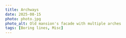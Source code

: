 ```yaml
---
title: Archways
date: 2025-08-15
photo: photo.jpg
photo_alt: Old mansion's facade with multiple arches
tags: [Boring lines, Misc]
---
```

